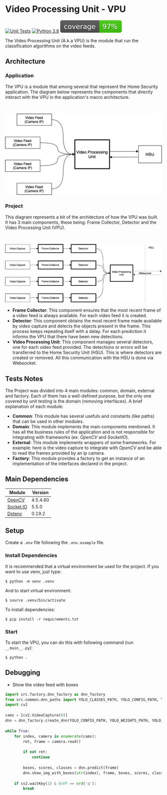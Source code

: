 # Video Processing Unit - VPU
[![Unit Tests](https://github.com/charles-eyes-ba/video-processing-unit/actions/workflows/python-test.yml/badge.svg)](https://github.com/charles-eyes-ba/video-processing-unit/actions/workflows/python-test.yml)
[![Python 3.8](https://img.shields.io/badge/python-3.8-blue.svg)](https://www.python.org/downloads/release/python-360)
![Coverage](imgs/badge-coverage.svg)



The Video Processing Unit (A.k.a VPU) is the module that run the classification algorithms on the video feeds.

## Architecture 

### Application

The VPU is a module that among several that represent the Home Security application. The diagram below represents the components that directly interact with the VPU in the application's macro architecture.

<br/>
<p align="center">
  <img src="imgs/HS.png">
</p>


### Project

This diagram represents a bit of the architecture of how the VPU was built. It has 3 main components, these being: Frame Collector, Detector and the Video Processing Unit (VPU).

<br/>
<p align="center">
  <img src="imgs/VPU.png">
</p>

- __Frame Collector__: This component ensures that the most recent frame of a video feed is always available. For each video feed it is created.
- __Detector__: This component obtains the most recent frame made available by video capture and detects the objects present in the frame. This process keeps repeating itself with a delay. For each prediction it informs the VPU that there have been new detections.
- __Video Processing Unit__: This component manages several detectors, one for each video feed provided. The detections or errors will be transferred to the Home Security Unit (HSU). This is where detectors are created or removed. All this communication with the HSU is done via Websocket.

## Tests Notes

The Project was divided into 4 main modules: common, domain, external and factory. Each of them has a well-defined purpose, but the only one covered by unit testing is the domain (removing interfaces). A brief explanation of each module:

- __Common__: This module has several usefuls and constants (like paths) that can be used in other modules.
- __Domain__: This module implements the main components mentioned. It has all the business rules of the application and is not responsible for integrating with frameworks (ex: _OpenCV_ and _SocketIO_).
- __External__: This module implements wrappers of some frameworks. For example: here is the video capture to integrate with _OpenCV_ and be able to read the frames provided by an ip camera.
- __Factory__: This module provides a factory to get an instance of an implementation of the interfaces declared in the project.

## Main Dependencies

| Module | Version |
| --- | --- |
| [OpenCV](https://github.com/opencv/opencv-python) | 4.5.4.60 |
| [Socket.IO](https://github.com/miguelgrinberg/python-socketio) | 5.5.0 |
| [Dotenv](https://github.com/theskumar/python-dotenv) | 0.19.2 |

## Setup

Create a `.env` file following the `.env.example` file.

### Install Dependencies

It is recommended that a virtual environment be used for the project. If you want to use venv, just type:

```shell
$ python -m venv .venv
```

And to start virtual environment:

```shell
$ source .venv/bin/activate
```

To install dependencies:

```shell
$ pip install -r requirements.txt
```

### Start 
To start the VPU, you can do this with following command (run `__main__.py`):

```shell
$ python .
```

## Debugging
- Show the video feed with boxes

```python
import src.factory.dnn_factory as dnn_factory
from src.common.dnn_paths import YOLO_CLASSES_PATH, YOLO_CONFIG_PATH, YOLO_WEIGHTS_PATH
import cv2

cams = [cv2.VideoCapture(0)]
dnn = dnn_factory.create_dnn(YOLO_CONFIG_PATH, YOLO_WEIGHTS_PATH, YOLO_CLASSES_PATH)

while True:
    for index, camera in enumerate(cams):
        ret, frame = camera.read()

        if not ret:
            continue
        
        boxes, scores, classes = dnn.predict(frame)
        dnn.show_img_with_boxes(str(index), frame, boxes, scores, classes, scale=2)
            
    if cv2.waitKey(1) & 0xFF == ord('q'):
        break
```
